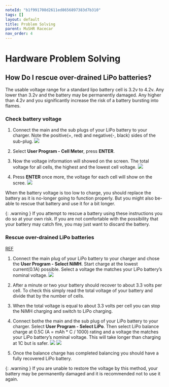 ```yaml
---
noteId: "b1f991708d2611ed8656897383d7b310"
tags: []
layout: default
title: Problem Solving
parent: MuSHR Racecar
nav_order: 4
---
```


# Hardware Problem Solving
## How Do I rescue over-drained LiPo batteries?

The usable voltage range for a standard lipo battery cell is 3.2v to 4.2v. Any lower than 3.2v and the battery may be permanently damaged. Any higher than 4.2v and you significantly increase the risk of a battery bursting into flames.

### Check battery voltage
1. Connect the main and the sub plugs of your LiPo battery to your charger. Note the positive(+, red) and negative(-, black) sides of the sub-plug.
![](/home/li/GitHub/anr-multitrans/Robot_MuSHR/assets/images/IMG_8849.JPEG)

2. Select **User Program - Cell Meter**, press **ENTER**.
3. Now the voltage information will showed on the screen. The total voltage for all cells, the highest and the lowest cell voltage.
![](/home/li/GitHub/anr-multitrans/Robot_MuSHR/assets/images/IMG_8850.JPEG)

4. Press **ENTER** once more, the voltage for each cell will show on the scree. 
![](/home/li/GitHub/anr-multitrans/Robot_MuSHR/assets/images/IMG_8851.JPEG)

When the battery voltage is too low to charge, you should replace the battery as it is no-longer going to function properly. But you might also be-able to rescue that battery and use it for a bit longer.

{: .warning }
If you attempt to rescue a battery using these instructions you do so at your own risk. If you are not comfortable with the possibility that your battery may catch fire, you may just want to discard the battery.

### Rescue over-drained LiPo batteries
[REF](https://www.amaflightschool.org/getstarted/how-do-i-rescue-over-drained-lipo-batteries)

1. Connect the main plug of your LiPo battery to your charger and chose the **User Program - Select NiMH**. Start charge at the lowest current(0.1A) possible. Select a voltage the matches your LiPo battery’s nominal voltage.
![](/home/li/GitHub/anr-multitrans/Robot_MuSHR/assets/images/IMG_8852.JPEG)

2. After a minute or two your battery should recover to about 3.3 volts per cell. To check this simply read the total voltage of your battery and divide that by the number of cells.

3. When the total voltage is equal to about 3.3 volts per cell you can stop the NiMH charging and switch to LiPo charging.

4. Connect bothe the main and the sub plug of your LiPo battery to your charger. Select **User Program - Select LiPo**. Then select LiPo balance charge at 0.5C (A = mAh * C / 1000) rating and a voltage the matches your LiPo battery’s nominal voltage. This will take longer than charging at 1C but is safer.
![](/home/li/GitHub/anr-multitrans/Robot_MuSHR/assets/images/IMG_8854.JPEG)
![](/home/li/GitHub/anr-multitrans/Robot_MuSHR/assets/images/IMG_8853.JPEG)

5. Once the balance charge has completed balancing you should have a fully recovered LiPo battery.

{: .warning }
If you are unable to restore the voltage by this method, your battery may be permanently damaged and it is recommended not to use it again.

